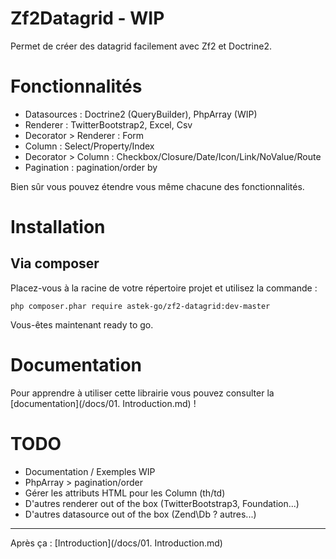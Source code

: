 # Zf2Datagrid - WIP

Permet de créer des datagrid facilement avec Zf2 et Doctrine2.

# Fonctionnalités

* Datasources : Doctrine2 (QueryBuilder), PhpArray (WIP)
* Renderer : TwitterBootstrap2, Excel, Csv
* Decorator > Renderer : Form
* Column : Select/Property/Index
* Decorator > Column : Checkbox/Closure/Date/Icon/Link/NoValue/Route
* Pagination : pagination/order by

Bien sûr vous pouvez étendre vous même chacune des fonctionnalités.

# Installation

## Via composer

Placez-vous à la racine de votre répertoire projet et utilisez la commande :

```
php composer.phar require astek-go/zf2-datagrid:dev-master
```

Vous-êtes maintenant ready to go.

# Documentation

Pour apprendre à utiliser cette librairie vous pouvez consulter la [documentation](/docs/01. Introduction.md) !

# TODO

* Documentation / Exemples WIP
* PhpArray > pagination/order
* Gérer les attributs HTML pour les Column (th/td)
* D'autres renderer out of the box (TwitterBootstrap3, Foundation...)
* D'autres datasource out of the box (Zend\Db ? autres...)
---
Après ça : [Introduction](/docs/01. Introduction.md)